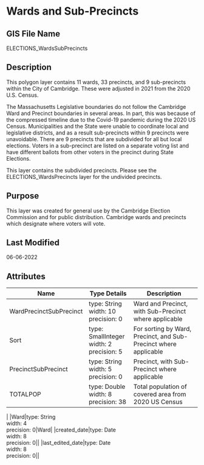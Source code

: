 # Wards and Sub-Precincts
## GIS File Name
ELECTIONS_WardsSubPrecincts
## Description
<DIV STYLE="text-align:Left;"><DIV><DIV><P><SPAN>This polygon layer contains 11 wards, 33 precincts, and 9 sub-precincts within the City of Cambridge. These were adjusted in 2021 from the 2020 U.S. Census.</SPAN></P><P><SPAN>The Massachusetts Legislative boundaries do not follow the Cambridge Ward and Precinct boundaries in several areas. In part, this was because of the compressed timeline due to the Covid-19 pandemic during the 2020 US Census. Municipalities and the State were unable to coordinate local and legislative districts, and as a result sub-precincts within 9 precincts were unavoidable. There are 9 precincts that are subdivided for all but local elections. </SPAN><SPAN><SPAN>Voters in a sub-precinct are listed on a separate voting list and have different ballots from other voters in the precinct during State Elections.</SPAN></SPAN></P><P><SPAN>This layer contains the subdivided precincts. Please see the ELECTIONS_WardsPrecincts layer for the undivided precincts.</SPAN></P></DIV></DIV></DIV>

## Purpose
This layer was created for general use by the Cambridge Election Commission and for public distribution. Cambridge wards and precincts which designate where voters will vote.

## Last Modified
06-06-2022
## Attributes
|Name|Type Details|Description|
|----|------------|-----------|
|WardPrecinctSubPrecinct|type: String<br/>width: 10<br/>precision: 0|Ward and Precinct, with Sub-Precinct where applicable|
|Sort|type: SmallInteger<br/>width: 2<br/>precision: 5|For sorting by Ward, Precinct, and Sub-Precinct where applicable|
|PrecinctSubPrecinct|type: String<br/>width: 5<br/>precision: 0|Precinct, with Sub-Precinct where applicable|
|TOTALPOP|type: Double<br/>width: 8<br/>precision: 38|Total population of covered area from 2020 US Census
|
|Ward|type: String<br/>width: 4<br/>precision: 0|Ward|
|created_date|type: Date<br/>width: 8<br/>precision: 0||
|last_edited_date|type: Date<br/>width: 8<br/>precision: 0||
